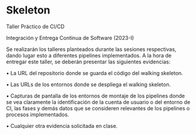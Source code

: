 # Skeleton

Taller Práctico de CI/CD

Integración y Entrega Continua de Software (2023-I)

Se realizarán los talleres planteados durante las sesiones respectivas, dando lugar esto a
diferentes pipelines implementados. A la hora de entregar este taller, se deberán presentar las
siguientes evidencias:

• La URL del repositorio donde se guarda el código del walking skeleton.

• Las URLs de los entornos donde se despliega el walking skeleton.

• Capturas de pantalla de los entornos de montaje de los pipelines donde se vea claramente
  la identificación de la cuenta de usuario o del entorno de CI, las fases y demás datos que
  se consideren relevantes de los pipelines o procesos implementados.

• Cualquier otra evidencia solicitada en clase.
